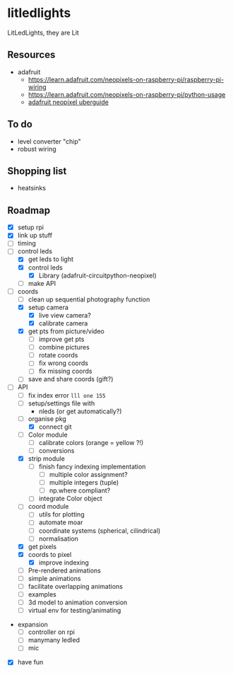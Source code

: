 
# litledlights

LitLedLights, they are Lit

## Resources

- adafruit
  - <https://learn.adafruit.com/neopixels-on-raspberry-pi/raspberry-pi-wiring>
  - <https://learn.adafruit.com/neopixels-on-raspberry-pi/python-usage>
  - [adafruit neopixel uberguide](https://www.google.com/url?sa=t&rct=j&q=&esrc=s&source=web&cd=&ved=2ahUKEwisw86m_uz8AhVFM-wKHQVvAJgQFnoECA8QAQ&url=https%3A%2F%2Fcdn-learn.adafruit.com%2Fdownloads%2Fpdf%2Fadafruit-neopixel-uberguide.pdf&usg=AOvVaw1-UNr6xUSFV5fscJPYqsFR)

## To do

- level converter "chip"
- robust wiring

## Shopping list

- heatsinks

## Roadmap

- [x] setup rpi
- [x] link up stuff
- [ ] timing
- [ ] control leds
  - [x] get leds to light
  - [x] control leds
    - [x] Library (adafruit-circuitpython-neopixel)
  - [ ] make API
- [ ] coords
  - [ ] clean up sequential photography function
  - [x] setup camera
    - [x] live view camera?
    - [x] calibrate camera
  - [x] get pts from picture/video
    - [ ] improve get pts
    - [ ] combine pictures
    - [ ] rotate coords
    - [ ] fix wrong coords
    - [ ] fix missing coords
  - [ ] save and share coords (gift?)
- [ ] API
  - [ ] fix index error `lll one 155`
  - [ ] setup/settings file with
    - nleds (or get automatically?)
  - [ ] organise pkg
    - [x] connect git
  - [ ] Color module
    - [ ] calibrate colors (orange = yellow ?!)
    - [ ] conversions
  - [x] strip module
    - [ ] finish fancy indexing implementation
      - [ ] multiple color assignment?
      - [ ] multiple integers (tuple)
      - [ ] np.where compliant?
    - [ ] integrate Color object
  - [ ] coord module
    - [ ] utils for plotting
    - [ ] automate moar
    - [ ] coordinate systems (spherical, cilindrical)
    - [ ] normalisation
  - [x] get pixels
  - [x] coords to pixel
    - [x] improve indexing
  - [ ] Pre-rendered animations
  - [ ] simple animations
  - [ ] facilitate overlapping animations
  - [ ] examples
  - [ ] 3d model to animation conversion
  - [ ] virtual env for testing/animating
- expansion
  - [ ] controller on rpi
  - [ ] manymany ledled
  - [ ] mic
- [x] have fun
